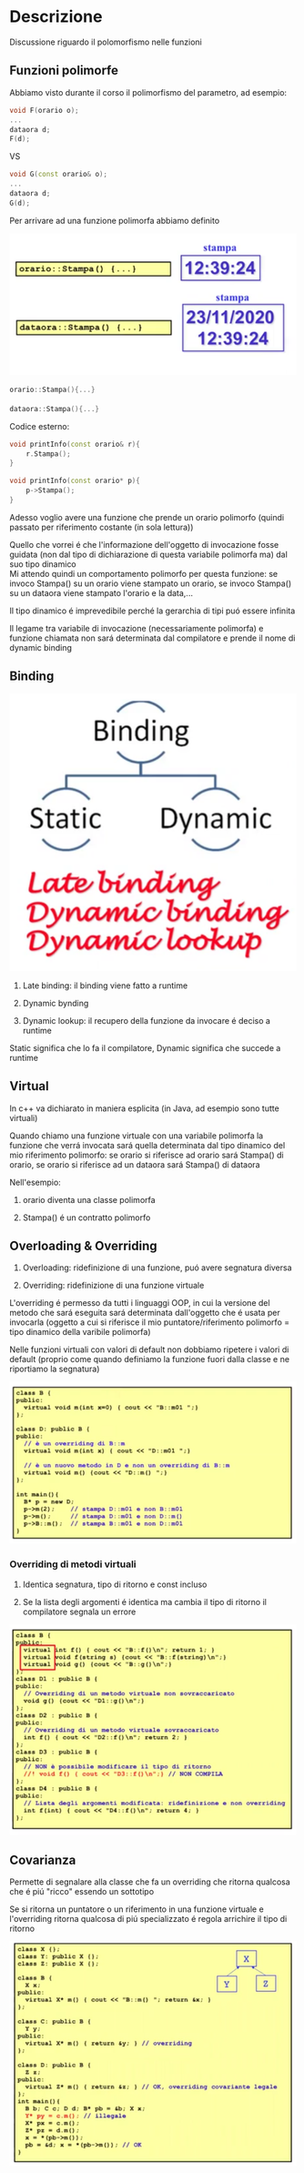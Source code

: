 # Descrizione

Discussione riguardo il polomorfismo nelle funzioni


## Funzioni polimorfe

Abbiamo visto durante il corso il polimorfismo del parametro, ad esempio: 

```cpp 
void F(orario o);
...
dataora d;
F(d);
```
VS 

```cpp
void G(const orario& o);
...
dataora d;
G(d);
```
Per arrivare ad una funzione polimorfa abbiamo definito 

![Static Binding](../../assets/Polimorfo1.png)

```cpp 
orario::Stampa(){...}

dataora::Stampa(){...}
```
Codice esterno:

```cpp
void printInfo(const orario& r){
    r.Stampa();
}
```

```cpp
void printInfo(const orario* p){
    p->Stampa();
}
```

Adesso voglio avere una funzione che prende un orario polimorfo (quindi passato per riferimento costante (in sola lettura))

Quello che vorrei é che l'informazione dell'oggetto di invocazione fosse guidata (non dal tipo di dichiarazione di questa variabile polimorfa ma) dal suo tipo dinamico  
Mi attendo quindi un comportamento polimorfo per questa funzione: se invoco Stampa() su un orario viene stampato un orario, se invoco Stampa() su un dataora viene stampato l'orario e la data,...  

Il tipo dinamico é imprevedibile perché la gerarchia di tipi puó essere infinita  

Il legame tra variabile di invocazione (necessariamente polimorfa) e funzione chiamata non sará determinata dal compilatore e prende il nome di dynamic binding

## Binding

![Static vs Dynamic Binding](../../assets/StaticVSDynamicBinding.png)


1. Late binding: il binding viene fatto a runtime

2. Dynamic bynding

3. Dynamic lookup: il recupero della funzione da invocare é deciso a runtime

Static significa che lo fa il compilatore, Dynamic significa che succede a runtime


## Virtual

In c++ va dichiarato in maniera esplicita (in Java, ad esempio sono tutte virtuali)  

Quando chiamo una funzione virtuale con una variabile polimorfa la funzione che verrá invocata sará quella determinata dal tipo dinamico del mio riferimento polimorfo: se orario si riferisce ad orario sará Stampa() di orario, se orario si riferisce ad un dataora sará Stampa() di dataora

Nell'esempio:

1. orario diventa una classe polimorfa

2. Stampa() é un contratto polimorfo 


## Overloading & Overriding

1. Overloading: ridefinizione di una funzione, puó avere segnatura diversa

2. Overriding: ridefinizione di una funzione virtuale

L'overriding é permesso da tutti i linguaggi OOP, in cui la versione del metodo che sará eseguita sará determinata dall'oggetto che é usata per invocarla (oggetto a cui si riferisce il mio puntatore/riferimento polimorfo = tipo dinamico della varibile polimorfa)

Nelle funzioni virtuali con valori di default non dobbiamo ripetere i valori di default (proprio come quando definiamo la funzione fuori dalla classe e ne riportiamo la segnatura)

![Overriding default values](../../assets/Overriding_defaultValues.png)


### Overriding di metodi virtuali

1. Identica segnatura, tipo di ritorno e const incluso

2. Se la lista degli argomenti é identica ma cambia il tipo di ritorno il compilatore segnala un errore

![Overriding](../../assets/Overriding.png)


## Covarianza

Permette di segnalare alla classe che fa un overriding che ritorna qualcosa che é piú "ricco" essendo un sottotipo

Se si ritorna un puntatore o un riferimento in una funzione virtuale e l'overriding ritorna qualcosa di piú specializzato é regola arrichire il tipo di ritorno

![Covarianza](../../assets/Covarianza.png)
